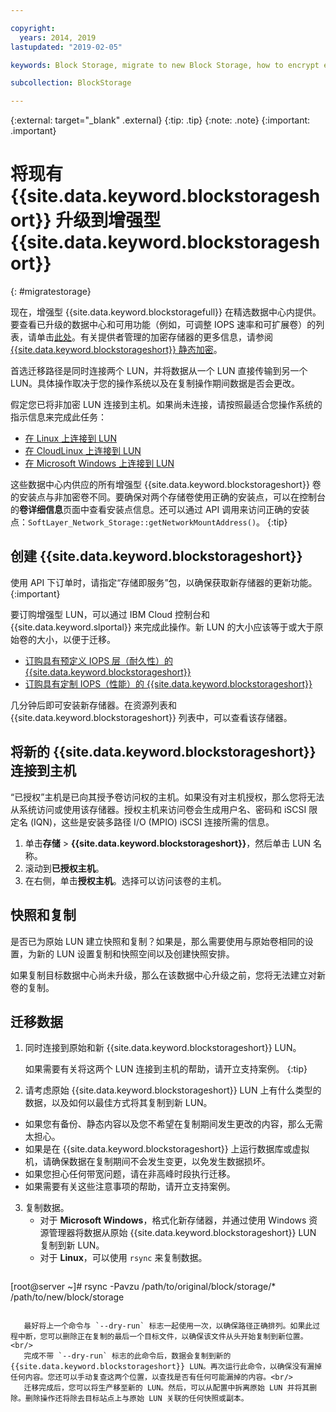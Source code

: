 ```yaml
---

copyright:
  years: 2014, 2019
lastupdated: "2019-02-05"

keywords: Block Storage, migrate to new Block Storage, how to encrypt existing Block Storage,

subcollection: BlockStorage

---
```

{:external: target="_blank" .external}
{:tip: .tip}
{:note: .note}
{:important: .important}

# 将现有 {{site.data.keyword.blockstorageshort}} 升级到增强型 {{site.data.keyword.blockstorageshort}}
{: #migratestorage}

现在，增强型 {{site.data.keyword.blockstoragefull}} 在精选数据中心内提供。要查看已升级的数据中心和可用功能（例如，可调整 IOPS 速率和可扩展卷）的列表，请单击[此处](/docs/infrastructure/BlockStorage?topic=BlockStorage-news)。有关提供者管理的加密存储器的更多信息，请参阅 [{{site.data.keyword.blockstorageshort}} 静态加密](/docs/infrastructure/BlockStorage?topic=BlockStorage-encryption)。

首选迁移路径是同时连接两个 LUN，并将数据从一个 LUN 直接传输到另一个 LUN。具体操作取决于您的操作系统以及在复制操作期间数据是否会更改。

假定您已将非加密 LUN 连接到主机。如果尚未连接，请按照最适合您操作系统的指示信息来完成此任务：

- [在 Linux 上连接到 LUN](/docs/infrastructure/BlockStorage?topic=BlockStorage-mountingLinux)
- [在 CloudLinux 上连接到 LUN](/docs/infrastructure/BlockStorage?topic=BlockStorage-mountingCloudLinux)
- [在 Microsoft Windows 上连接到 LUN](/docs/infrastructure/BlockStorage?topic=BlockStorage-mountingWindows)

这些数据中心内供应的所有增强型 {{site.data.keyword.blockstorageshort}} 卷的安装点与非加密卷不同。要确保对两个存储卷使用正确的安装点，可以在控制台的**卷详细信息**页面中查看安装点信息。还可以通过 API 调用来访问正确的安装点：`SoftLayer_Network_Storage::getNetworkMountAddress()`。
{:tip}

## 创建 {{site.data.keyword.blockstorageshort}}

使用 API 下订单时，请指定“存储即服务”包，以确保获取新存储器的更新功能。
{:important}

要订购增强型 LUN，可以通过 IBM Cloud 控制台和 {{site.data.keyword.slportal}} 来完成此操作。新 LUN 的大小应该等于或大于原始卷的大小，以便于迁移。

- [订购具有预定义 IOPS 层（耐久性）的 {{site.data.keyword.blockstorageshort}}](/docs/infrastructure/BlockStorage?topic=BlockStorage-orderingthroughConsole#ordering-block-storage-with-pre-defined-iops-tiers-endurance-)
- [订购具有定制 IOPS（性能）的 {{site.data.keyword.blockstorageshort}}](/docs/infrastructure/BlockStorage?topic=BlockStorage-orderingthroughConsole#ordering-block-storage-with-custom-iops-performance-)

几分钟后即可安装新存储器。在资源列表和 {{site.data.keyword.blockstorageshort}} 列表中，可以查看该存储器。

## 将新的 {{site.data.keyword.blockstorageshort}} 连接到主机

“已授权”主机是已向其授予卷访问权的主机。如果没有对主机授权，那么您将无法从系统访问或使用该存储器。授权主机来访问卷会生成用户名、密码和 iSCSI 限定名 (IQN)，这些是安装多路径 I/O (MPIO) iSCSI 连接所需的信息。

1. 单击**存储** > **{{site.data.keyword.blockstorageshort}}**，然后单击 LUN 名称。
2. 滚动到**已授权主机**。
3. 在右侧，单击**授权主机**。选择可以访问该卷的主机。


## 快照和复制

是否已为原始 LUN 建立快照和复制？如果是，那么需要使用与原始卷相同的设置，为新的 LUN 设置复制和快照空间以及创建快照安排。

如果复制目标数据中心尚未升级，那么在该数据中心升级之前，您将无法建立对新卷的复制。


## 迁移数据

1. 同时连接到原始和新 {{site.data.keyword.blockstorageshort}} LUN。

   如果需要有关将这两个 LUN 连接到主机的帮助，请开立支持案例。
   {:tip}

2. 请考虑原始 {{site.data.keyword.blockstorageshort}} LUN 上有什么类型的数据，以及如何以最佳方式将其复制到新 LUN。
  - 如果您有备份、静态内容以及您不希望在复制期间发生更改的内容，那么无需太担心。
  - 如果是在 {{site.data.keyword.blockstorageshort}} 上运行数据库或虚拟机，请确保数据在复制期间不会发生变更，以免发生数据损坏。
  - 如果您担心任何带宽问题，请在非高峰时段执行迁移。
  - 如果需要有关这些注意事项的帮助，请开立支持案例。

3. 复制数据。
   - 对于 **Microsoft Windows**，格式化新存储器，并通过使用 Windows 资源管理器将数据从原始 {{site.data.keyword.blockstorageshort}} LUN 复制到新 LUN。
   - 对于 **Linux**，可以使用 `rsync` 来复制数据。
   ```
[root@server ~]# rsync -Pavzu /path/to/original/block/storage/* /path/to/new/block/storage
```

   最好将上一个命令与 `--dry-run` 标志一起使用一次，以确保路径正确排列。如果此过程中断，您可以删除正在复制的最后一个目标文件，以确保该文件从头开始复制到新位置。<br/>
   完成不带 `--dry-run` 标志的此命令后，数据会复制到新的 {{site.data.keyword.blockstorageshort}} LUN。再次运行此命令，以确保没有漏掉任何内容。您还可以手动复查这两个位置，以查找是否有任何可能漏掉的内容。<br/>
   迁移完成后，您可以将生产移至新的 LUN。然后，可以从配置中拆离原始 LUN 并将其删除。删除操作还将除去目标站点上与原始 LUN 关联的任何快照或副本。
